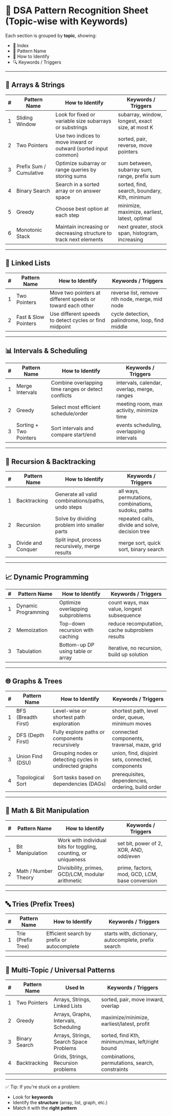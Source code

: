 # 📘 DSA Pattern Recognition Sheet (Topic-wise with Keywords)

Each section is grouped by **topic**, showing:
- 🔢 Index
- 🧩 Pattern Name
- 🎯 How to Identify
- 🔍 Keywords / Triggers

---

## 📐 Arrays & Strings

| #  | Pattern Name            | How to Identify                                                       | Keywords / Triggers                                  |
|----|-------------------------|------------------------------------------------------------------------|------------------------------------------------------|
| 1  | Sliding Window          | Look for fixed or variable size subarrays or substrings               | subarray, window, longest, exact size, at most K     |
| 2  | Two Pointers            | Use two indices to move inward or outward (sorted input common)       | sorted, pair, reverse, move pointers                 |
| 3  | Prefix Sum / Cumulative| Optimize subarray or range queries by storing sums                    | sum between, subarray sum, range, prefix sum         |
| 4  | Binary Search           | Search in a sorted array or on answer space                           | sorted, find, search, boundary, Kth, minimum         |
| 5  | Greedy                  | Choose best option at each step                                       | minimize, maximize, earliest, latest, optimal        |
| 6  | Monotonic Stack         | Maintain increasing or decreasing structure to track next elements    | next greater, stock span, histogram, increasing      |

---

## 🔗 Linked Lists

| #  | Pattern Name            | How to Identify                                                       | Keywords / Triggers                                  |
|----|-------------------------|------------------------------------------------------------------------|------------------------------------------------------|
| 1  | Two Pointers            | Move two pointers at different speeds or toward each other            | reverse list, remove nth node, merge, mid node       |
| 2  | Fast & Slow Pointers    | Use different speeds to detect cycles or find midpoint                | cycle detection, palindrome, loop, find middle       |

---

## 📊 Intervals & Scheduling

| #  | Pattern Name            | How to Identify                                                       | Keywords / Triggers                                  |
|----|-------------------------|------------------------------------------------------------------------|------------------------------------------------------|
| 1  | Merge Intervals         | Combine overlapping time ranges or detect conflicts                   | intervals, calendar, overlap, merge, ranges          |
| 2  | Greedy                  | Select most efficient schedule/order                                  | meeting room, max activity, minimize time            |
| 3  | Sorting + Two Pointers  | Sort intervals and compare start/end                                 | events scheduling, overlapping intervals             |

---

## 🔁 Recursion & Backtracking

| #  | Pattern Name            | How to Identify                                                       | Keywords / Triggers                                  |
|----|-------------------------|------------------------------------------------------------------------|------------------------------------------------------|
| 1  | Backtracking            | Generate all valid combinations/paths, undo steps                     | all ways, permutations, combinations, sudoku, paths  |
| 2  | Recursion               | Solve by dividing problem into smaller parts                          | repeated calls, divide and solve, decision tree      |
| 3  | Divide and Conquer      | Split input, process recursively, merge results                       | merge sort, quick sort, binary search                |

---

## 📈 Dynamic Programming

| #  | Pattern Name            | How to Identify                                                       | Keywords / Triggers                                  |
|----|-------------------------|------------------------------------------------------------------------|------------------------------------------------------|
| 1  | Dynamic Programming     | Optimize overlapping subproblems                                      | count ways, max value, longest subsequence           |
| 2  | Memoization             | Top-down recursion with caching                                       | reduce recomputation, cache subproblem results       |
| 3  | Tabulation              | Bottom-up DP using table or array                                     | iterative, no recursion, build up solution           |

---

## 🌐 Graphs & Trees

| #  | Pattern Name            | How to Identify                                                       | Keywords / Triggers                                  |
|----|-------------------------|------------------------------------------------------------------------|------------------------------------------------------|
| 1  | BFS (Breadth First)     | Level-wise or shortest path exploration                               | shortest path, level order, queue, minimum moves     |
| 2  | DFS (Depth First)       | Fully explore paths or components recursively                         | connected components, traversal, maze, grid          |
| 3  | Union Find (DSU)        | Grouping nodes or detecting cycles in undirected graphs               | union, find, disjoint sets, connected, components    |
| 4  | Topological Sort        | Sort tasks based on dependencies (DAGs)                               | prerequisites, dependencies, ordering, build order   |

---

## 🧮 Math & Bit Manipulation

| #  | Pattern Name            | How to Identify                                                       | Keywords / Triggers                                  |
|----|-------------------------|------------------------------------------------------------------------|------------------------------------------------------|
| 1  | Bit Manipulation        | Work with individual bits for toggling, counting, or uniqueness       | set bit, power of 2, XOR, AND, odd/even              |
| 2  | Math / Number Theory    | Divisibility, primes, GCD/LCM, modular arithmetic                     | prime, factors, mod, GCD, LCM, base conversion       |

---

## 🔤 Tries (Prefix Trees)

| #  | Pattern Name            | How to Identify                                                       | Keywords / Triggers                                  |
|----|-------------------------|------------------------------------------------------------------------|------------------------------------------------------|
| 1  | Trie (Prefix Tree)      | Efficient search by prefix or autocomplete                            | starts with, dictionary, autocomplete, prefix search |

---

## 🔁 Multi-Topic / Universal Patterns

| #  | Pattern Name            | Used In                                                               | Keywords / Triggers                                  |
|----|-------------------------|------------------------------------------------------------------------|------------------------------------------------------|
| 1  | Two Pointers            | Arrays, Strings, Linked Lists                                          | sorted, pair, move inward, overlap                   |
| 2  | Greedy                  | Arrays, Graphs, Intervals, Scheduling                                  | maximize/minimize, earliest/latest, profit           |
| 3  | Binary Search           | Arrays, Strings, Search Space Problems                                | sorted, find Kth, minimum/max, left/right bound      |
| 4  | Backtracking            | Grids, Strings, Recursion problems                                     | combinations, permutations, search, constraints      |

---


✅ Tip: If you're stuck on a problem:
- Look for **keywords**
- Identify the **structure** (array, list, graph, etc.)
- Match it with the **right pattern**

